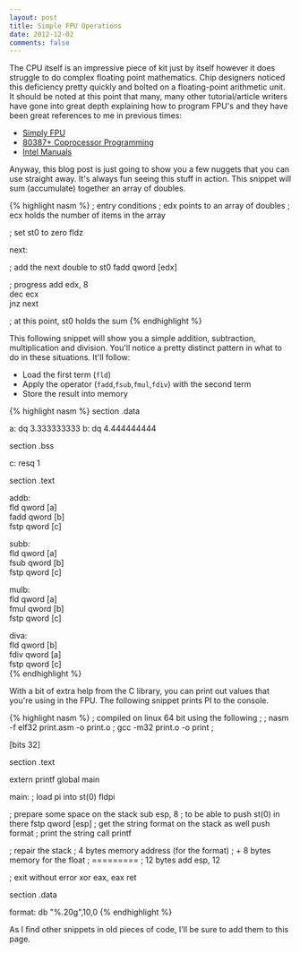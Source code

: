 ```yaml
---
layout: post
title: Simple FPU Operations
date: 2012-12-02
comments: false
---
```


The CPU itself is an impressive piece of kit just by itself however it does struggle to do complex floating point mathematics. Chip designers noticed this deficiency pretty quickly and bolted on a floating-point arithmetic unit. It should be noted at this point that many, many other tutorial/article writers have gone into great depth explaining how to program FPU's and they have been great references to me in previous times:

* [Simply FPU](http://www.website.masmforum.com/tutorials/fptute/)
* [80387+ Coprocessor Programming](http://qlibdos32.sourceforge.net/tutor/tutor-fpu.php)
* [Intel Manuals](http://www.intel.com/content/www/us/en/processors/architectures-software-developer-manuals.html)

Anyway, this blog post is just going to show you a few nuggets that you can use straight away. It's always fun seeing this stuff in action. This snippet will sum (accumulate) together an array of doubles.

<script src="https://gist.github.com/4188241.js?file=gistfile1.asm"></script>
{% highlight nasm %}
; entry conditions
; edx points to an array of doubles
; ecx holds the number of items in the array

; set st0 to zero
fldz                            

next:

; add the next double to st0
fadd    qword [edx]             

; progress
add     edx, 8                  
dec     ecx                     
jnz     next                    

; at this point, st0 holds the sum
{% endhighlight %}

This following snippet will show you a simple addition, subtraction, multiplication and division. You'll notice a pretty distinct pattern in what to do in these situations. It'll follow:

* Load the first term (`fld`)
* Apply the operator (`fadd`,`fsub`,`fmul`,`fdiv`) with the second term
* Store the result into memory

{% highlight nasm %}
section .data

a:	dq	3.333333333	
b:	dq	4.444444444	
	
section .bss 		

c:	resq	1		

section .text

addb:				
	fld	qword [a] 	
	fadd	qword [b]	
	fstp	qword [c]	
	
subb:				
	fld	qword [a] 	
	fsub	qword [b]	
	fstp	qword [c]	
	
mulb:				
	fld	qword [a]	
	fmul	qword [b]	
	fstp	qword [c]	
	
diva:				
	fld	qword [b] 	
	fdiv	qword [a]	
	fstp	qword [c]	
{% endhighlight %}

With a bit of extra help from the C library, you can print out values that you're using in the FPU. The following snippet prints PI to the console.

{% highlight nasm %}
; compiled on linux 64 bit using the following
;
; nasm -f elf32 print.asm -o print.o
; gcc -m32 print.o -o print
;

[bits 32]

section .text

extern printf
global main

main:
   ; load pi into st(0)
   fldpi

   ; prepare some space on the stack
   sub   esp, 8
   ; to be able to push st(0) in there
   fstp  qword [esp]
   ; get the string format on the stack as well
   push  format
   ; print the string
   call  printf

   ; repair the stack
   ;   4 bytes memory address (for the format)
   ; + 8 bytes memory for the float
   ; =========
   ;  12 bytes
   add   esp, 12

   ; exit without error
   xor   eax, eax
   ret

section .data

format: db "%.20g",10,0
{% endhighlight %}

As I find other snippets in old pieces of code, I'll be sure to add them to this page.